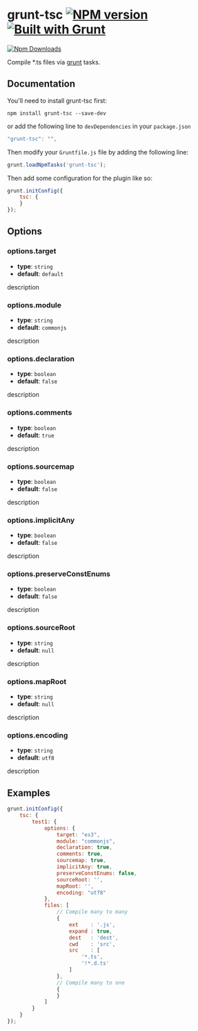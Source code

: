# grunt-tsc [![NPM version](https://badge.fury.io/js/grunt-tsc.png)](http://badge.fury.io/js/grunt-jsdoc) [![Built with Grunt](https://cdn.gruntjs.com/builtwith.png)](http://gruntjs.com/)

[![Npm Downloads](https://nodei.co/npm/grunt-tsc.png?downloads=true&stars=true)](https://nodei.co/npm/grunt-tsc.png?downloads=true&stars=true)

Compile *.ts files via [grunt](http://gruntjs.com/) tasks.

## Documentation

You'll need to install grunt-tsc first:

```
npm install grunt-tsc --save-dev
```

or add the following line to `devDependencies` in your `package.json`

``` javascript
"grunt-tsc": "",
```

Then modify your `Gruntfile.js` file by adding the following line:

``` javascript
grunt.loadNpmTasks('grunt-tsc');
```

Then add some configuration for the plugin like so:

``` javascript
grunt.initConfig({
    tsc: {
    }
});
```

## Options

### options.target

* **type**: `string`
* **default**: `default`

description


### options.module

* **type**: `string`
* **default**: `commonjs`

description


### options.declaration

* **type**: `boolean`
* **default**: `false`

description


### options.comments

* **type**: `boolean`
* **default**: `true`

description


### options.sourcemap

* **type**: `boolean`
* **default**: `false`

description


### options.implicitAny

* **type**: `boolean`
* **default**: `false`

description


### options.preserveConstEnums

* **type**: `boolean`
* **default**: `false`

description


### options.sourceRoot

* **type**: `string`
* **default**: `null`

description


### options.mapRoot

* **type**: `string`
* **default**: `null`

description


### options.encoding

* **type**: `string`
* **default**: `utf8`

description

## Examples

```javascript
grunt.initConfig({
    tsc: {
        test1: {
            options: {
                target: "es3",
                module: "commonjs",
                declaration: true,
                comments: true,
                sourcemap: true,
                implicitAny: true,
                preserveConstEnums: false,
                sourceRoot: '',
                mapRoot: '',
                encoding: "utf8"
            },
            files: [
                // Compile many to many
                {
                    ext    : '.js',
                    expand : true,
                    dest   : 'dest',
                    cwd    : 'src',
                    src    : [
                        '*.ts',
                        '!*.d.ts'
                    ]
                },
                // Compile many to one
                {
                }
            ]
        }
    }
});
```

